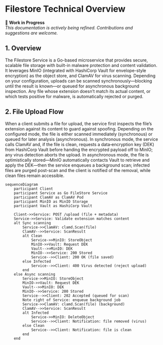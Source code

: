 
# Filestore Technical Overview

🚧 **Work in Progress**  
_This documentation is actively being refined. Contributions and suggestions are welcome._


## 1. Overview
The Filestore Service is a Go-based microservice that provides secure, scalable file storage with built-in malware protection and content validation. It leverages MinIO (integrated with HashiCorp Vault for envelope-style encryption) as the object store, and ClamAV for virus scanning. Depending on your configuration, uploads can be scanned synchronously—blocking until the result is known—or queued for asynchronous background inspection. Any file whose extension doesn’t match its actual content, or which tests positive for malware, is automatically rejected or purged.



## 2. File Upload Flow

When a client submits a file for upload, the service first inspects the file’s extension against its content to guard against spoofing. Depending on the configured mode, the file is either scanned immediately (synchronous) or queued for later analysis (asynchronous). In synchronous mode, the service calls ClamAV and, if the file is clean, requests a data‐encryption key (DEK) from HashiCorp Vault before handing the encrypted payload off to MinIO; any virus detection aborts the upload. In asynchronous mode, the file is optimistically stored—MinIO automatically contacts Vault to retrieve and apply the DEK—then the service enqueues a background scan; infected files are purged post-scan and the client is notified of the removal, while clean files remain accessible.


```mermaid
sequenceDiagram
    participant Client
    participant Service as Go FileStore Service
    participant ClamAV as ClamAV Pod
    participant MinIO as MinIO Storage
    participant Vault as HashiCorp Vault

    Client->>Service: POST /upload (file + metadata)
    Service->>Service: Validate extension matches content
    alt Sync scanning
        Service->>ClamAV: clamd.Scan(file)
        ClamAV-->>Service: ScanResult
        alt Clean
            Service->>MinIO: StoreObject
            MinIO->>Vault: Request DEK
            Vault-->>MinIO: DEK
            MinIO-->>Service: 200 Stored
            Service-->>Client: 200 OK (file saved)
        else Infected
            Service-->>Client: 400 Virus detected (reject upload)
        end
    else Async scanning
        Service->>MinIO: StoreObject
        MinIO->>Vault: Request DEK
        Vault-->>MinIO: DEK
        MinIO-->>Service: 200 Stored
        Service-->>Client: 202 Accepted (queued for scan)
        Note right of Service: enqueue background job
        Service->>ClamAV: clamd.Scan(file) (background)
        ClamAV-->>Service: ScanResult
        alt Infected
            Service->>MinIO: DeleteObject
            Service-->>Client: Notification: file removed (virus)
        else Clean
            Service-->>Client: Notification: file is clean
        end
    end
```